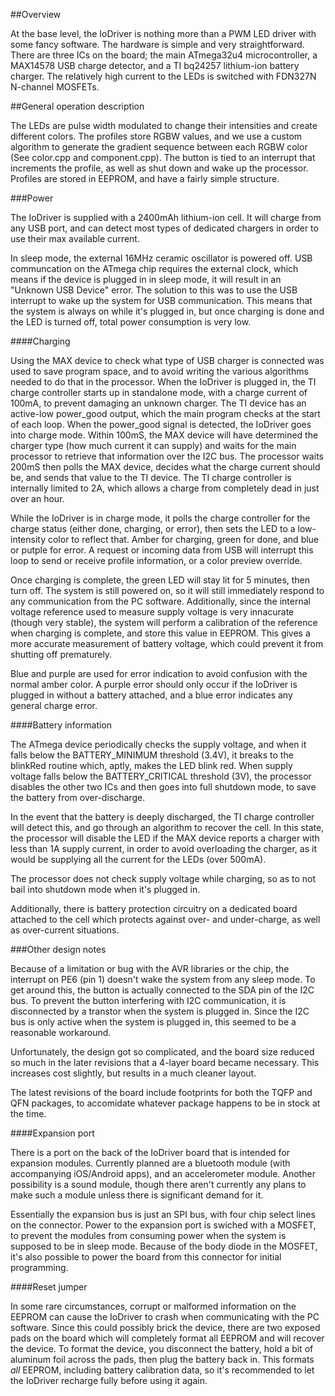 ##Overview

At the base level, the IoDriver is nothing more than a PWM LED driver with some fancy software. The hardware is simple and very straightforward. There are three ICs on the board; the main ATmega32u4 microcontroller, a MAX14578 USB charge detector, and a TI bq24257 lithium-ion battery charger. The relatively high current to the LEDs is switched with FDN327N N-channel MOSFETs.

##General operation description

The LEDs are pulse width modulated to change their intensities and create different colors. The profiles store RGBW values, and we use a custom algorithm to generate the gradient sequence between each RGBW color (See color.cpp and component.cpp). The button is tied to an interrupt that increments the profile, as well as shut down and wake up the processor. Profiles are stored in EEPROM, and have a fairly simple structure.

###Power

The IoDriver is supplied with a 2400mAh lithium-ion cell. It will charge from any USB port, and can detect most types of dedicated chargers in order to use their max available current.

In sleep mode, the external 16MHz ceramic oscillator is powered off. USB communcation on the ATmega chip requires the external clock, which means if the device is plugged in in sleep mode, it will result in an "Unknown USB Device" error. The solution to this was to use the USB interrupt to wake up the system for USB communication. This means that the system is always on while it's plugged in, but once charging is done and the LED is turned off, total power consumption is very low.

####Charging

Using the MAX device to check what type of USB charger is connected was used to save program space, and to avoid writing the various algorithms needed to do that in the processor. When the IoDriver is plugged in, the TI charge controller starts up in standalone mode, with a charge current of 100mA, to prevent damaging an unknown charger. The TI device has an active-low power\_good output, which the main program checks at the start of each loop. When the power_good signal is detected, the IoDriver goes into charge mode. Within 100mS, the MAX device will have determined the charger type (how much current it can supply) and waits for the main processor to retrieve that information over the I2C bus. The processor waits 200mS then polls the MAX device, decides what the charge current should be, and sends that value to the TI device. The TI charge controller is internally limited to 2A, which allows a charge from completely dead in just over an hour.

While the IoDriver is in charge mode, it polls the charge controller for the charge status (either done, charging, or error), then sets the LED to a low-intensity color to reflect that. Amber for charging, green for done, and blue or putple for error. A request or incoming data from USB will interrupt this loop to send or receive profile information, or a color preview override.

Once charging is complete, the green LED will stay lit for 5 minutes, then turn off. The system is still powered on, so it will still immediately respond to any communication from the PC software. Additionally, since the internal voltage reference used to measure supply voltage is very innacurate (though very stable), the system will perform a calibration of the reference when charging is complete, and store this value in EEPROM. This gives a more accurate measurement of battery voltage, which could prevent it from shutting off prematurely.

Blue and purple are used for error indication to avoid confusion with the normal amber color. A purple error should only occur if the IoDriver is plugged in without a battery attached, and a blue error indicates any general charge error.

####Battery information

The ATmega device periodically checks the supply voltage, and when it falls below the BATTERY\_MINIMUM threshold (3.4V), it breaks to the blinkRed routine which, aptly, makes the LED blink red. When supply voltage falls below the BATTERY_CRITICAL threshold (3V), the processor disables the other two ICs and then goes into full shutdown mode, to save the battery from over-discharge.

In the event that the battery is deeply discharged, the TI charge controller will detect this, and go through an algorithm to recover the cell. In this state, the processor will disable the LED if the MAX device reports a charger with less than 1A supply current, in order to avoid overloading the charger, as it would be supplying all the current for the LEDs (over 500mA).

The processor does not check supply voltage while charging, so as to not bail into shutdown mode when it's plugged in.

Additionally, there is battery protection circuitry on a dedicated board attached to the cell which protects against over- and under-charge, as well as over-current situations.

###Other design notes

Because of a limitation or bug with the AVR libraries or the chip, the interrupt on PE6 (pin 1) doesn't wake the system from any sleep mode. To get around this, the button is actually connected to the SDA pin of the I2C bus. To prevent the button interfering with I2C communication, it is disconnected by a transtor when the system is plugged in. Since the I2C bus is only active when the system is plugged in, this seemed to be a reasonable workaround.

Unfortunately, the design got so complicated, and the board size reduced so much in the later revisions that a 4-layer board became necessary. This increases cost slightly, but results in a much cleaner layout.

The latest revisions of the board include footprints for both the TQFP and QFN packages, to accomidate whatever package happens to be in stock at the time.

####Expansion port

There is a port on the back of the IoDriver board that is intended for expansion modules. Currently planned are a bluetooth module (with accompanying iOS/Android apps), and an accelerometer module. Another possibility is a sound module, though there aren't currently any plans to make such a module unless there is significant demand for it. 

Essentially the expansion bus is just an SPI bus, with four chip select lines on the connector. Power to the expansion port is swiched with a MOSFET, to prevent the modules from consuming power when the system is supposed to be in sleep mode. Because of the body diode in the MOSFET, it's also possible to power the board from this connector for initial programming.

####Reset jumper

In some rare circumstances, corrupt or malformed information on the EEPROM can cause the IoDriver to crash when communicating with the PC software. Since this could possibly brick the device, there are two exposed pads on the board which will completely format all EEPROM and will recover the device. To format the device, you disconnect the battery, hold a bit of aluminum foil across the pads, then plug the battery back in. This formats _all_ EEPROM, including battery calibration data, so it's recommended to let the IoDriver recharge fully before using it again.
